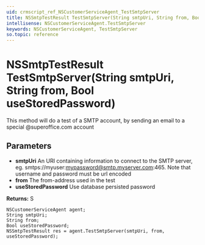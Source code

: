 ```yaml
---
uid: crmscript_ref_NSCustomerServiceAgent_TestSmtpServer
title: NSSmtpTestResult TestSmtpServer(String smtpUri, String from, Bool useStoredPassword)
intellisense: NSCustomerServiceAgent.TestSmtpServer
keywords: NSCustomerServiceAgent, TestSmtpServer
so.topic: reference
---
```


# NSSmtpTestResult TestSmtpServer(String smtpUri, String from, Bool useStoredPassword)

This method will do a test of a SMTP account, by sending an email to a special @superoffice.com account

## Parameters

* **smtpUri** An URI containing information to connect to the SMTP server, eg. smtps://myuser:mypassword@smtp.myserver.com:465. Note that username and password must be url encoded
* **from** The from-address used in the test
* **useStoredPassword** Use database persisted password

**Returns:** S

```crmscript
NSCustomerServiceAgent agent;
String smtpUri;
String from;
Bool useStoredPassword;
NSSmtpTestResult res = agent.TestSmtpServer(smtpUri, from, useStoredPassword);
```

